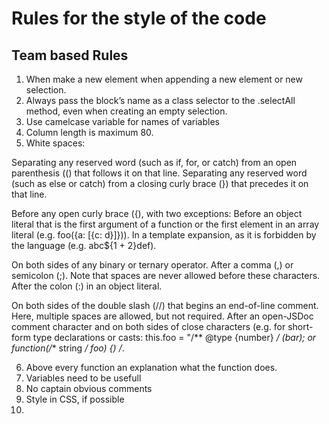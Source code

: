 # Rules for the style of the code
## Team based Rules
1. When make a new element when appending a new element or new selection.
2. Always pass the block’s name as a class selector to the .selectAll method, even when creating an empty selection.
3. Use camelcase variable for names of variables
4. Column length is maximum 80.
5. White spaces:

  Separating any reserved word (such as if, for, or catch) from an open parenthesis (() that follows it on that line.
  Separating any reserved word (such as else or catch) from a closing curly brace (}) that precedes it on that line.

  Before any open curly brace ({), with two exceptions:
      Before an object literal that is the first argument of a function or the first element in an array literal (e.g. foo({a: [{c: d}]})).
      In a template expansion, as it is forbidden by the language (e.g. abc${1 + 2}def).

  On both sides of any binary or ternary operator.
  After a comma (,) or semicolon (;). Note that spaces are never allowed before these characters.
  After the colon (:) in an object literal.

  On both sides of the double slash (//) that begins an end-of-line comment. Here, multiple spaces are allowed, but not required.
  After an open-JSDoc comment character and on both sides of close characters (e.g. for short-form type declarations or casts: this.foo = "/** @type {number} */ (bar); or function(/** string */ foo) {) /*.

6. Above every function an explanation what the function does.
7. Variables need to be usefull
8. No captain obvious comments
9. Style in CSS, if possible
10.
